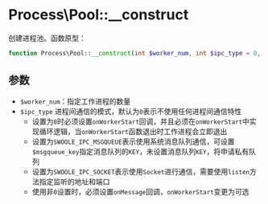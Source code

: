 # Process\Pool::__construct

创建进程池。函数原型：
```php
function Process\Pool::__construct(int $worker_num, int $ipc_type = 0, int $msgqueue_key = 0);
```

参数
----
* `$worker_num`：指定工作进程的数量
* `$ipc_type` 进程间通信的模式，默认为`0`表示不使用任何进程间通信特性
	* 设置为`0`时必须设置`onWorkerStart`回调，并且必须在`onWorkerStart`中实现循环逻辑，当`onWorkerStart`函数退出时工作进程会立即退出
	* 设置为`SWOOLE_IPC_MSGQUEUE`表示使用系统消息队列通信，可设置`$msgqueue_key`指定消息队列的`KEY`，未设置消息队列`KEY`，将申请私有队列
	* 设置为`SWOOLE_IPC_SOCKET`表示使用`Socket`进行通信，需要使用`listen`方法指定监听的地址和端口
	* 使用非`0`设置时，必须设置`onMessage`回调，`onWorkerStart`变更为可选

